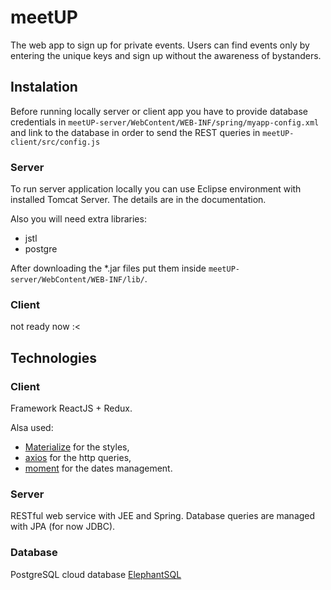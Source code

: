 # meetUP
The web app to sign up for private events. Users can find events only by entering the unique keys and sign up without the awareness of bystanders.

## Instalation
Before running locally server or client app you have to provide database credentials in `meetUP-server/WebContent/WEB-INF/spring/myapp-config.xml` and link to the database in order to send the REST queries in `meetUP-client/src/config.js`

### Server
To run server application locally you can use Eclipse environment with installed Tomcat Server. The details are in the documentation.

Also you will need extra libraries:

* jstl
* postgre

After downloading the *.jar files put them inside `meetUP-server/WebContent/WEB-INF/lib/`.

### Client
not ready now :<

## Technologies
### Client
Framework ReactJS + Redux.

Alsa used:
* [Materialize](https://materializecss.com) for the styles,
* [axios](https://github.com/axios/axios) for the http queries,
* [moment](https://momentjs.com/) for the dates management.

### Server
RESTful web service with JEE and Spring. Database queries are managed with JPA (for now JDBC).

### Database
PostgreSQL cloud database [ElephantSQL](https://www.elephantsql.com/)

